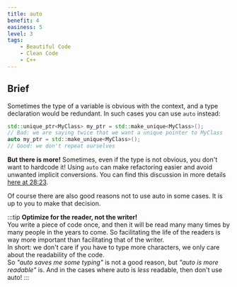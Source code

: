 ```yaml
---
title: auto
benefit: 4
easiness: 5
level: 3
tags:
    - Beautiful Code
    - Clean Code
    - C++
---
```


## Brief

Sometimes the type of a variable is obvious with the context, and a type declaration would be redundant. In such cases you can use `auto` instead:

```cpp
std::unique_ptr<MyClass> my_ptr = std::make_unique<MyClass>();
// Bad: we are saying twice that we want a unique pointer to MyClass
auto my_ptr = std::make_unique<MyClass>();
// Good: we don't repeat ourselves
```

**But there is more!** Sometimes, even if the type is not obvious, you don't want to hardcode it! Using `auto` can make refactoring easier and avoid unwanted implicit conversions. You can find this discussion in more details [here at 28:23](https://youtu.be/xnqTKD8uD64?t=1703).

Of course there are also good reasons not to use auto in some cases. It is up to you to make that decision.

:::tip
**Optimize for the reader, not the writer!**<br/>
You write a piece of code once, and then it will be read many many times by many people in the years to come. So facilitating the life of the readers is way more important than facilitating that of the writer.<br/>
In short: we don't care if you have to type more characters, we only care about the readability of the code.<br/>
So *"auto saves me some typing"* is not a good reason, but *"auto is more readable"* is. And in the cases where auto is *less* readable, then don't use auto!
:::